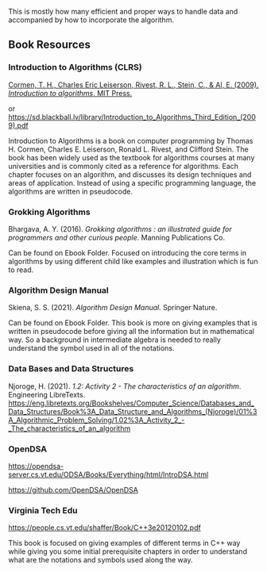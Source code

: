 This is mostly how many efficient and proper ways to handle data and accompanied by how to incorporate the algorithm. 


## Book Resources
### Introduction to Algorithms (CLRS)
[Cormen, T. H., Charles Eric Leiserson, Rivest, R. L., Stein, C., & Al, E. (2009). _Introduction to algorithms_. MIT Press. ](https://archive.org/details/introductiontoal0000unse_t3a6/page/234/mode/2up)

or https://sd.blackball.lv/library/Introduction_to_Algorithms_Third_Edition_(2009).pdf

Introduction to Algorithms is a book on computer programming by Thomas H. Cormen, Charles E. Leiserson, Ronald L. Rivest, and Clifford Stein. The book has been widely used as the textbook for algorithms courses at many universities and is commonly cited as a reference for algorithms.
Each chapter focuses on an algorithm, and discusses its design techniques and areas of application. Instead of using a specific programming language, the algorithms are written in pseudocode. 


### Grokking Algorithms
Bhargava, A. Y. (2016). _Grokking algorithms : an illustrated guide for programmers and other curious people_. Manning Publications Co.

Can be found on Ebook Folder. Focused on introducing the core terms in algorithms by using different child like examples and illustration which is fun to read.

### Algorithm Design Manual
Skiena, S. S. (2021). _Algorithm Design Manual._ Springer Nature.

Can be found on Ebook Folder. This book is more on giving examples that is written in pseudocode before giving all the information but in mathematical way. So a background in intermediate algebra is needed to really understand the symbol used in all of the notations.

### Data Bases and Data Structures
Njoroge, H. (2021). _1.2: Activity 2 - The characteristics of an algorithm_. Engineering LibreTexts. https://eng.libretexts.org/Bookshelves/Computer_Science/Databases_and_Data_Structures/Book%3A_Data_Structure_and_Algorithms_(Njoroge)/01%3A_Algorithmic_Problem_Solving/1.02%3A_Activity_2_-_The_characteristics_of_an_algorithm



### OpenDSA
https://opendsa-server.cs.vt.edu/ODSA/Books/Everything/html/IntroDSA.html

https://github.com/OpenDSA/OpenDSA

### Virginia Tech Edu
https://people.cs.vt.edu/shaffer/Book/C++3e20120102.pdf

This book is focused on giving examples of different terms in C++ way while giving you some initial prerequisite chapters in order to understand what are the notations and symbols used along the way.
